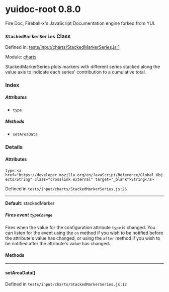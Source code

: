 
# yuidoc-root 0.8.0

Fire Doc, Fireball-x&#x27;s JavaScript Documentation engine forked from YUI.

### `StackedMarkerSeries` Class


Defined in: [tests/input/charts/StackedMarkerSeries.js:1](../files/tests/input/charts/StackedMarkerSeries.js.js)

Module: [charts](../modules/charts.md)




StackedMarkerSeries plots markers with different series stacked along the value axis to indicate each
series' contribution to a cumulative total.

### Index


##### Attributes

  - `type`


##### Methods


  - `setAreaData`





### Details



#### Attributes


`type`: `<a href="https://developer.mozilla.org/en/JavaScript/Reference/Global_Objects/String" class="crosslink external" target="_blank">String</a>`

Defined in `tests/input/charts/StackedMarkerSeries.js:26`



---------------------



**Default**: stackedMarker

##### Fires event `typeChange`

Fires when the value for the configuration attribute `type` is
changed. You can listen for the event using the `on` method if you
wish to be notified before the attribute's value has changed, or
using the `after` method if you wish to be notified after the
attribute's value has changed.





<!-- Method Block -->
#### Methods



--------------------------
#### setAreaData() 

Defined in `tests/input/charts/StackedMarkerSeries.js:12`



> 





